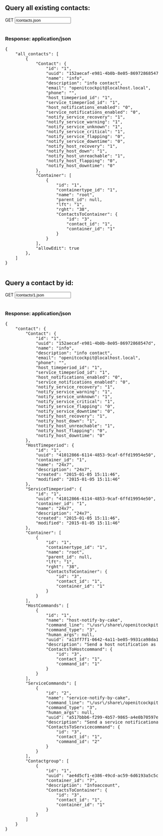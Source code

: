 ## Query all existing contacts:

<div class="input-group">
	<span class="input-group-addon bg-color-green txt-color-white">GET</span>
	<input type="text" class="form-control" readonly="readonly" value="/contacts.json">
</div>
<br />
<div class="panel panel-primary">
	<div class="panel-heading">
		<h3 class="panel-title">Response: application/json</h3>
	</div>
	<div class="panel-body">
		<pre>
{
    "all_contacts": [
        {
            "Contact": {
                "id": "1",
                "uuid": "152aecaf-e981-4b0b-8e05-86972868547d",
                "name": "info",
                "description": "info contact",
                "email": "openitcockpit@localhost.local",
                "phone": "",
                "host_timeperiod_id": "1",
                "service_timeperiod_id": "1",
                "host_notifications_enabled": "0",
                "service_notifications_enabled": "0",
                "notify_service_recovery": "1",
                "notify_service_warning": "1",
                "notify_service_unknown": "1",
                "notify_service_critical": "1",
                "notify_service_flapping": "0",
                "notify_service_downtime": "0",
                "notify_host_recovery": "1",
                "notify_host_down": "1",
                "notify_host_unreachable": "1",
                "notify_host_flapping": "0",
                "notify_host_downtime": "0"
            },
            "Container": [
                {
                    "id": "1",
                    "containertype_id": "1",
                    "name": "root",
                    "parent_id": null,
                    "lft": "1",
                    "rght": "38",
                    "ContactsToContainer": {
                        "id": "3",
                        "contact_id": "1",
                        "container_id": "1"
                    }
                }
            ],
            "allowEdit": true
        },
    ]
}
		</pre>
	</div>
</div>

## Query a contact by id:
<div class="input-group">
	<span class="input-group-addon bg-color-green txt-color-white">GET</span>
	<input type="text" class="form-control" readonly="readonly" value="/contacts/1.json">
</div>
<br />
<div class="panel panel-primary">
	<div class="panel-heading">
		<h3 class="panel-title">Response: application/json</h3>
	</div>
	<div class="panel-body">
		<pre>
{
    "contact": {
        "Contact": {
            "id": "1",
            "uuid": "152aecaf-e981-4b0b-8e05-86972868547d",
            "name": "info",
            "description": "info contact",
            "email": "openitcockpit@localhost.local",
            "phone": "",
            "host_timeperiod_id": "1",
            "service_timeperiod_id": "1",
            "host_notifications_enabled": "0",
            "service_notifications_enabled": "0",
            "notify_service_recovery": "1",
            "notify_service_warning": "1",
            "notify_service_unknown": "1",
            "notify_service_critical": "1",
            "notify_service_flapping": "0",
            "notify_service_downtime": "0",
            "notify_host_recovery": "1",
            "notify_host_down": "1",
            "notify_host_unreachable": "1",
            "notify_host_flapping": "0",
            "notify_host_downtime": "0"
        },
        "HostTimeperiod": {
            "id": "1",
            "uuid": "41012866-6114-4853-9caf-6ffd19954e50",
            "container_id": "1",
            "name": "24x7",
            "description": "24x7",
            "created": "2015-01-05 15:11:46",
            "modified": "2015-01-05 15:11:46"
        },
        "ServiceTimeperiod": {
            "id": "1",
            "uuid": "41012866-6114-4853-9caf-6ffd19954e50",
            "container_id": "1",
            "name": "24x7",
            "description": "24x7",
            "created": "2015-01-05 15:11:46",
            "modified": "2015-01-05 15:11:46"
        },
        "Container": [
            {
                "id": "1",
                "containertype_id": "1",
                "name": "root",
                "parent_id": null,
                "lft": "1",
                "rght": "38",
                "ContactsToContainer": {
                    "id": "3",
                    "contact_id": "1",
                    "container_id": "1"
                }
            }
        ],
        "HostCommands": [
            {
                "id": "1",
                "name": "host-notify-by-cake",
                "command_line": "\/usr\/share\/openitcockpit\/app\/Console\/cake nagios_notification -q --type Host --notificationtype $NOTIFICATIONTYPE$ --hostname \"$HOSTNAME$\" --hoststate \"$HOSTSTATE$\" --hostaddress \"$HOSTADDRESS$\" --hostoutput \"$HOSTOUTPUT$\" --contactmail \"$CONTACTEMAIL$\" --contactalias \"$CONTACTALIAS$\"",
                "command_type": "3",
                "human_args": null,
                "uuid": "a13ff7f1-0642-4a11-be05-9931ca98da10",
                "description": "Send a host notification as mail",
                "ContactsToHostcommand": {
                    "id": "3",
                    "contact_id": "1",
                    "command_id": "1"
                }
            }
        ],
        "ServiceCommands": [
            {
                "id": "2",
                "name": "service-notify-by-cake",
                "command_line": "\/usr\/share\/openitcockpit\/app\/Console\/cake nagios_notification -q --type Service --notificationtype $NOTIFICATIONTYPE$ --hostname \"$HOSTNAME$\" --hoststate \"$HOSTSTATE$\" --hostaddress \"$HOSTADDRESS$\" --hostoutput \"$HOSTOUTPUT$\" --contactmail \"$CONTACTEMAIL$\" --contactalias \"$CONTACTALIAS$\" --servicedesc \"$SERVICEDESC$\" --servicestate \"$SERVICESTATE$\" --serviceoutput \"$SERVICEOUTPUT$\"",
                "command_type": "3",
                "human_args": null,
                "uuid": "a517bbb6-f299-4b57-9865-a4e0b70597e4",
                "description": "Send a service notificationa s mail",
                "ContactsToServicecommand": {
                    "id": "3",
                    "contact_id": "1",
                    "command_id": "2"
                }
            }
        ],
        "Contactgroup": [
            {
                "id": "1",
                "uuid": "ae4d5cf1-e386-49cd-ac59-6d6193a5c5c0",
                "container_id": "7",
                "description": "Infoaccount",
                "ContactsToContainer": {
                    "id": "3",
                    "contact_id": "1",
                    "container_id": "1"
                }
            }
        ]
    }
}
		</pre>
	</div>
</div>

